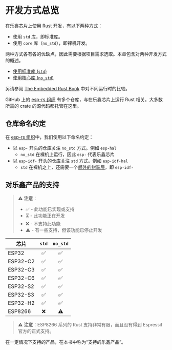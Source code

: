 # 开发方式总览

在乐鑫芯片上使用 Rust 开发，有以下两种方式：

- 使用 `std` 库，即标准库。
- 使用 `core` 库（`no_std`），即裸机开发。

两种方式各有各的优缺点，因此需要根据项目需求选取。本章包含对两种开发方式的概述。

- [使用标准库 (`std`)][rust-esp-book-std]
- [使用核心库 (`no_std`)][rust-esp-book-no-std]

另请参阅 [The Embedded Rust Book][embedded-rust-book-intro-std] 中对不同运行时的比较。

GitHub 上的 [esp-rs 组织][esp-rs organization] 有多个仓库，与在乐鑫芯片上运行 Rust 相关。大多数所需的 crate 的源代码都托管在这里。

[rust-esp-book-std]: ./using-the-standard-library.md
[rust-esp-book-no-std]: ./using-the-core-library.md
[embedded-rust-book-intro-std]: https://docs.rust-embedded.org/book/intro/no-std.html#a-no_std-rust-environment
[esp-rs organization]: https://github.com/esp-rs/

## 仓库命名约定

在 [esp-rs 组织][esp-rs organization]中，我们使用以下命名约定：
- 以 `esp-` 开头的仓库关注 `no_std` 方式。例如 `esp-hal`
  - `no_std` 在裸机上运行，因此 `esp-` 代表乐鑫芯片
- 以 `esp-idf-` 开头的仓库关注 `std` 方式。例如 `esp-idf-hal`
  - `std` 在裸机之上，还需要一个[额外的封装层][additional layer]，即 `esp-idf-`

[additional layer]: https://github.com/espressif/esp-idf

## 对乐鑫产品的支持

> ⚠️ **注意**：
>
> - ✅ - 此功能已实现或支持
> - ⏳ - 此功能正在开发
> - ❌ - 不支持此功能
> - ⚠️ - 有一些支持，但该功能已停止开发

| 芯片     | `std` | `no_std` |
| -------- | :---: | :------: |
| ESP32    |   ✅   |    ✅     |
| ESP32-C2 |   ✅   |    ✅     |
| ESP32-C3 |   ✅   |    ✅     |
| ESP32-C6 |   ✅   |    ✅     |
| ESP32-S2 |   ✅   |    ✅     |
| ESP32-S3 |   ✅   |    ✅     |
| ESP32-H2 |   ✅   |    ✅     |
| ESP8266  |   ❌   |    ⚠️     |

> ⚠️ **注意**：ESP8266 系列的 Rust 支持非常有限，而且没有得到 Espressif 官方的正式支持。

在一定情况下支持的产品，在本书中称为“支持的乐鑫产品”。
